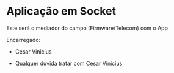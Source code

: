 # Aplicação em Socket

Este será o mediador do campo (Firmware/Telecom) com o App

Encarregado: 
  - Cesar Vinicius
  
* Qualquer duvida tratar com Cesar Vinicius
